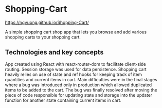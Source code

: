 # Shopping-Cart

https://ngvuong.github.io/Shopping-Cart/

A simple shopping cart shop app that lets you browse and add various shopping carts to your shopping cart.

## Technologies and key concepts

App created using React with react-router-dom to facilitate client-side routing. Session storage was used for data persistence. Shopping cart heavily relies on use of state and ref hooks for keeping track of item quantities and current items in cart. Main difficulties were in the final stages where a bug was introduced only in production which allowed duplicated items to be added to the cart. The bug was finally resolved after moving the piece of code responsible for updating state and storage into the updater function for another state containing current items in cart.
